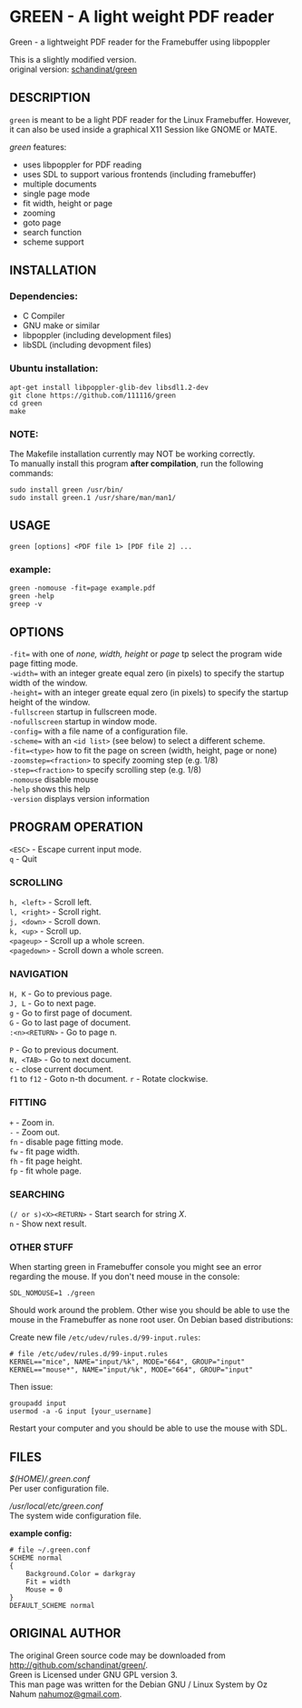 GREEN - A light weight PDF reader
=======================================

Green - a lightweight PDF reader for the Framebuffer using libpoppler

This is a slightly modified version.  
original version: [schandinat/green](https://github.com/schandinat/green)


DESCRIPTION
-----------

`green` is meant to be a light PDF reader for the Linux Framebuffer. 
However, it can also be used inside a graphical X11 Session like GNOME or
MATE. 

*green* features:

 - uses libpoppler for PDF reading
 - uses SDL to support various frontends (including framebuffer)
 - multiple documents
 - single page mode
 - fit width, height or page
 - zooming
 - goto page
 - search function
 - scheme support
 
INSTALLATION
------------

### Dependencies:
- C Compiler
- GNU make or similar
- libpoppler (including development files)
- libSDL (including devopment files)


### Ubuntu installation:

    apt-get install libpoppler-glib-dev libsdl1.2-dev
    git clone https://github.com/111116/green
    cd green
    make

### NOTE:  
The Makefile installation currently may NOT be working correctly.  
To manually install this program **after compilation**, run the following commands:

    sudo install green /usr/bin/
    sudo install green.1 /usr/share/man/man1/


USAGE
--------

    green [options] <PDF file 1> [PDF file 2] ...


### example:

    green -nomouse -fit=page example.pdf
    green -help
    greep -v


OPTIONS
-------

`-fit=`
    with one of *none, width, height* or *page* tp select the program wide page fitting mode.  
`-width=` 
    with an integer greate equal zero (in pixels) to specify the startup width of the window.  
`-height=` 
    with an integer greate equal zero (in pixels) to specify the startup height of the window.  
`-fullscreen`
    startup in fullscreen mode.  
`-nofullscreen`
    startup in window mode.  
`-config=`
    with a file name of a configuration file.  
`-scheme=`
    with an `<id list>` (see below) to select a different scheme.  
`-fit=<type>`
    how to fit the page on screen (width, height, page or none)  
`-zoomstep=<fraction>`
    to specify zooming step (e.g. 1/8)  
`-step=<fraction>`
    to specify scrolling step (e.g. 1/8)  
`-nomouse`
    disable mouse  
`-help`
    shows this help  
`-version`
    displays version information  
  

PROGRAM OPERATION
------------------
`<ESC>` - Escape current input mode.   
`q` - Quit

### SCROLLING
`h, <left>` - Scroll left.  
`l, <right>` - Scroll right.  
`j, <down>` - Scroll down.  
`k, <up>` - Scroll up.  
`<pageup>` - Scroll up a whole screen.  
`<pagedown>` - Scroll down a whole screen.  

### NAVIGATION
`H, K` - Go to previous page.  
`J, L` - Go to next page.  
`g` - Go to first page of document.  
`G` - Go to last page of document.  
`:<n><RETURN>` - Go to page n.  

`P` - Go to previous document.  
`N, <TAB>` - Go to next document.  
`c` - close current document.  
`f1` to `f12` - Goto n-th document.
`r` - Rotate clockwise.


### FITTING
`+` - Zoom in.  
`-` - Zoom out.  
`fn` - disable page fitting mode.  
`fw` - fit page width.  
`fh` - fit page height.  
`fp` - fit whole page.  

### SEARCHING 
`(/ or s)<X><RETURN>` - Start search for string *X*.  
`n` - Show next result.

### OTHER STUFF
When starting green in Framebuffer console you might see an error regarding the mouse. 
If you don't need mouse in the console:

    SDL_NOMOUSE=1 ./green 

Should work around the problem. Other wise you should be able to use the mouse in the 
Framebuffer as none root user. 
On Debian based distributions:

Create new file `/etc/udev/rules.d/99-input.rules`:

    # file /etc/udev/rules.d/99-input.rules
    KERNEL=="mice", NAME="input/%k", MODE="664", GROUP="input"
    KERNEL=="mouse*", NAME="input/%k", MODE="664", GROUP="input"

Then issue:
    
    groupadd input
    usermod -a -G input [your_username]

Restart your computer and you should be able to use the mouse with SDL. 

FILES
-----
*$(HOME)/.green.conf*     
  Per user configuration file.  

*/usr/local/etc/green.conf*  
  The system wide configuration file.   
  
**example config:**  

    # file ~/.green.conf
    SCHEME normal
    {
    	Background.Color = darkgray
    	Fit = width
    	Mouse = 0
    }
    DEFAULT_SCHEME normal



ORIGINAL AUTHOR
------
The original Green source code may be downloaded from <http://github.com/schandinat/green/>.   
Green is Licensed under GNU GPL version 3.  
This man page was written for the Debian GNU / Linux System by Oz Nahum <nahumoz@gmail.com>.


